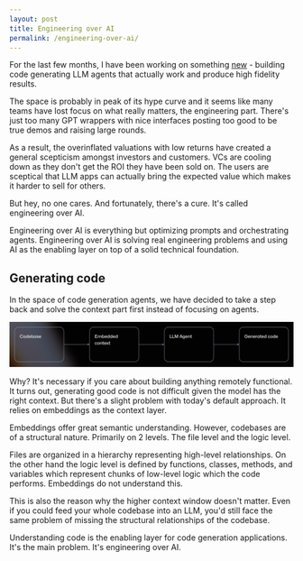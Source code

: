 ```yaml
---
layout: post
title: Engineering over AI
permalink: /engineering-over-ai/
---
```

For the last few months, I have been working on something [new](https://callstack.ai) - building code generating LLM agents that actually work and produce high fidelity results.

The space is probably in peak of its hype curve and it seems like many teams have lost focus on what really matters, the engineering part. There's just too many GPT wrappers with nice interfaces posting too good to be true demos and raising large rounds.

As a result, the overinflated valuations with low returns have created a general scepticism amongst investors and customers. VCs are cooling down as they don't get the ROI they have been sold on. The users are sceptical that LLM apps can actually bring the expected value which makes it harder to sell for others.

But hey, no one cares. And fortunately, there's a cure. It's called engineering over AI. 

Engineering over AI is everything but optimizing prompts and orchestrating agents. Engineering over AI is solving real engineering problems and using AI as the enabling layer on top of a solid technical foundation. 

## Generating code
In the space of code generation agents, we have decided to take a step back and solve the context part first instead of focusing on agents.

![llm-flow](/assets/images/llm-flow.png)

Why? It's necessary if you care about building anything remotely functional. It turns out, generating good code is not difficult given the model has the right context. But there's a slight problem with today's default approach. It relies on embeddings as the context layer.

Embeddings offer great semantic understanding. However, codebases are of a structural nature. Primarily on 2 levels. The file level and the logic level. 

Files are organized in a hierarchy representing high-level relationships. On the other hand the logic level is defined by functions, classes, methods, and variables which represent chunks of low-level logic which the code performs. Embeddings do not understand this. 

This is also the reason why the higher context window doesn't matter. Even if you could feed your whole codebase into an LLM, you'd still face the same problem of missing the structural relationships of the codebase.

Understanding code is the enabling layer for code generation applications. It's the main problem. It's engineering over AI.
